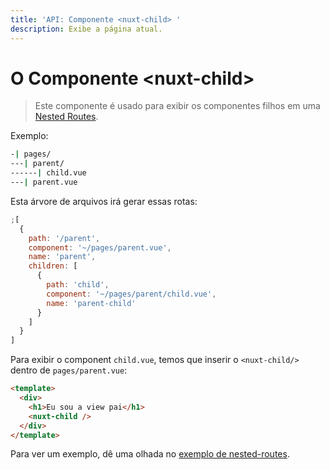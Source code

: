```yaml
---
title: 'API: Componente <nuxt-child> '
description: Exibe a página atual.
---
```


# O Componente &lt;nuxt-child&gt;

> Este componente é usado para exibir os componentes filhos em uma [Nested Routes](/guide/routing#nested-routes).

Exemplo:

```bash
-| pages/
---| parent/
------| child.vue
---| parent.vue
```

Esta árvore de arquivos irá gerar essas rotas:

```js
;[
  {
    path: '/parent',
    component: '~/pages/parent.vue',
    name: 'parent',
    children: [
      {
        path: 'child',
        component: '~/pages/parent/child.vue',
        name: 'parent-child'
      }
    ]
  }
]
```

Para exibir o component `child.vue`, temos que inserir o `<nuxt-child/>` dentro de `pages/parent.vue`:

```html
<template>
  <div>
    <h1>Eu sou a view pai</h1>
    <nuxt-child />
  </div>
</template>
```

Para ver um exemplo, dê uma olhada no [exemplo de nested-routes](/examples/nested-routes).
